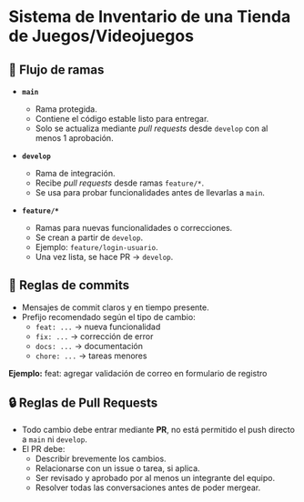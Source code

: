 # Sistema de Inventario de una Tienda de Juegos/Videojuegos

## 🔀 Flujo de ramas

- **`main`**
  - Rama protegida.
  - Contiene el código estable listo para entregar.
  - Solo se actualiza mediante *pull requests* desde `develop` con al menos 1 aprobación.

- **`develop`**
  - Rama de integración.
  - Recibe *pull requests* desde ramas `feature/*`.
  - Se usa para probar funcionalidades antes de llevarlas a `main`.

- **`feature/*`**
  - Ramas para nuevas funcionalidades o correcciones.
  - Se crean a partir de `develop`.
  - Ejemplo: `feature/login-usuario`.
  - Una vez lista, se hace PR → `develop`.

## 📝 Reglas de commits

- Mensajes de commit claros y en tiempo presente.
- Prefijo recomendado según el tipo de cambio:
  - `feat: ...` → nueva funcionalidad
  - `fix: ...` → corrección de error
  - `docs: ...` → documentación
  - `chore: ...` → tareas menores

**Ejemplo:**
feat: agregar validación de correo en formulario de registro

## 🔒 Reglas de Pull Requests

- Todo cambio debe entrar mediante **PR**, no está permitido el push directo a `main` ni `develop`.
- El PR debe:
  - Describir brevemente los cambios.
  - Relacionarse con un issue o tarea, si aplica.
  - Ser revisado y aprobado por al menos un integrante del equipo.
  - Resolver todas las conversaciones antes de poder mergear.
